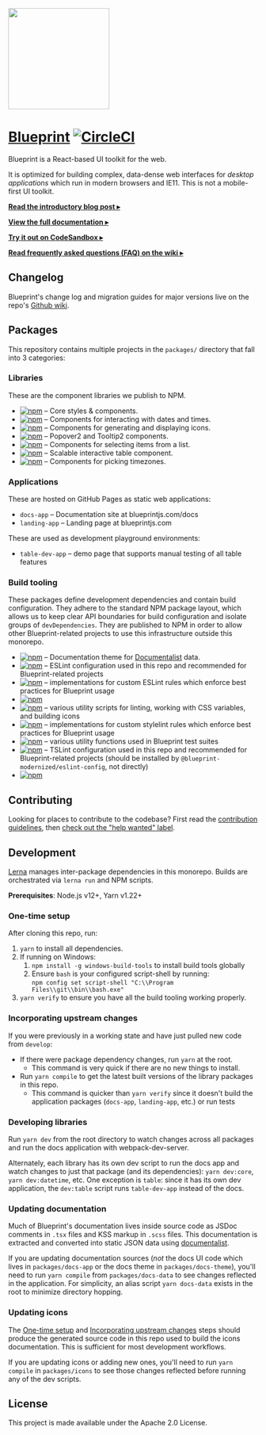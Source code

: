 <img height="204" src="https://cloud.githubusercontent.com/assets/464822/20228152/d3f36dc2-a804-11e6-80ff-51ada2d13ea7.png">

# [Blueprint](http://blueprintjs.com/) [![CircleCI](https://circleci.com/gh/palantir/blueprint/tree/develop.svg?style=svg)](https://circleci.com/gh/palantir/workflows/blueprint)

Blueprint is a React-based UI toolkit for the web.

It is optimized for building complex, data-dense web interfaces for _desktop applications_ which run in modern browsers and IE11. This is not a mobile-first UI toolkit.

[**Read the introductory blog post ▸**](https://medium.com/@palantir/scaling-product-design-with-blueprint-25492827bb4a)

[**View the full documentation ▸**](http://blueprintjs.com/docs)

[**Try it out on CodeSandbox ▸**](https://codesandbox.io/s/blueprint-sandbox-et9xy)

[**Read frequently asked questions (FAQ) on the wiki ▸**](https://github.com/palantir/blueprint/wiki/Frequently-Asked-Questions)

## Changelog

Blueprint's change log and migration guides for major versions live on the repo's [Github wiki](https://github.com/palantir/blueprint/wiki/3.x-Changelog).

## Packages

This repository contains multiple projects in the `packages/` directory that fall into 3 categories:

### Libraries

These are the component libraries we publish to NPM.

-   [![npm](https://img.shields.io/npm/v/@blueprint-modernized/core.svg?label=@blueprint-modernized/core)](https://www.npmjs.com/package/@blueprint-modernized/core) &ndash; Core styles & components.
-   [![npm](https://img.shields.io/npm/v/@blueprint-modernized/datetime.svg?label=@blueprint-modernized/datetime)](https://www.npmjs.com/package/@blueprint-modernized/datetime) &ndash; Components for interacting with dates and times.
-   [![npm](https://img.shields.io/npm/v/@blueprint-modernized/icons.svg?label=@blueprint-modernized/icons)](https://www.npmjs.com/package/@blueprint-modernized/icons) &ndash; Components for generating and displaying icons.
-   [![npm](https://img.shields.io/npm/v/@blueprint-modernized/popover2.svg?label=@blueprint-modernized/popover2)](https://www.npmjs.com/package/@blueprint-modernized/popover2) &ndash; Popover2 and Tooltip2 components.
-   [![npm](https://img.shields.io/npm/v/@blueprint-modernized/select.svg?label=@blueprint-modernized/select)](https://www.npmjs.com/package/@blueprint-modernized/select) &ndash; Components for selecting items from a list.
-   [![npm](https://img.shields.io/npm/v/@blueprint-modernized/table.svg?label=@blueprint-modernized/table)](https://www.npmjs.com/package/@blueprint-modernized/table) &ndash; Scalable interactive table component.
-   [![npm](https://img.shields.io/npm/v/@blueprint-modernized/timezone.svg?label=@blueprint-modernized/timezone)](https://www.npmjs.com/package/@blueprint-modernized/timezone) &ndash; Components for picking timezones.

### Applications

These are hosted on GitHub Pages as static web applications:

-   `docs-app` &ndash; Documentation site at blueprintjs.com/docs
-   `landing-app` &ndash; Landing page at blueprintjs.com

These are used as development playground environments:

-   `table-dev-app` &ndash; demo page that supports manual testing of all table features

### Build tooling

These packages define development dependencies and contain build configuration. They adhere to the standard NPM package layout, which allows us to keep clear API boundaries for build configuration and isolate groups of `devDependencies`. They are published to NPM in order to allow other Blueprint-related projects to use this infrastructure outside this monorepo.

-   [![npm](https://img.shields.io/npm/v/@blueprint-modernized/docs-theme.svg?label=@blueprint-modernized/docs-theme)](https://www.npmjs.com/package/@blueprint-modernized/docs-theme) &ndash; Documentation theme for [Documentalist](https://github.com/palantir/documentalist) data.
-   [![npm](https://img.shields.io/npm/v/@blueprint-modernized/eslint-config.svg?label=@blueprint-modernized/eslint-config)](https://www.npmjs.com/package/@blueprint-modernized/eslint-config) &ndash; ESLint configuration used in this repo and recommended for Blueprint-related projects
-   [![npm](https://img.shields.io/npm/v/@blueprint-modernized/eslint-plugin.svg?label=@blueprint-modernized/eslint-plugin)](https://www.npmjs.com/package/@blueprint-modernized/eslint-plugin) &ndash; implementations for custom ESLint rules which enforce best practices for Blueprint usage
-   [![npm](https://img.shields.io/npm/v/@blueprint-modernized/karma-build-scripts.svg?label=@blueprint-modernized/karma-build-scripts)](https://www.npmjs.com/package/@blueprint-modernized/karma-build-scripts)
-   [![npm](https://img.shields.io/npm/v/@blueprint-modernized/node-build-scripts.svg?label=@blueprint-modernized/node-build-scripts)](https://www.npmjs.com/package/@blueprint-modernized/node-build-scripts) &ndash; various utility scripts for linting, working with CSS variables, and building icons
-   [![npm](https://img.shields.io/npm/v/@blueprint-modernized/stylelint-plugin.svg?label=@blueprint-modernized/stylelint-plugin)](https://www.npmjs.com/package/@blueprint-modernized/stylelint-plugin) &ndash; implementations for custom stylelint rules which enforce best practices for Blueprint usage
-   [![npm](https://img.shields.io/npm/v/@blueprint-modernized/test-commons.svg?label=@blueprint-modernized/test-commons)](https://www.npmjs.com/package/@blueprint-modernized/test-commons) &ndash; various utility functions used in Blueprint test suites
-   [![npm](https://img.shields.io/npm/v/@blueprint-modernized/tslint-config.svg?label=@blueprint-modernized/tslint-config)](https://www.npmjs.com/package/@blueprint-modernized/tslint-config) &ndash; TSLint configuration used in this repo and recommended for Blueprint-related projects (should be installed by `@blueprint-modernized/eslint-config`, not directly)
-   [![npm](https://img.shields.io/npm/v/@blueprint-modernized/webpack-build-scripts.svg?label=@blueprint-modernized/webpack-build-scripts)](https://www.npmjs.com/package/@blueprint-modernized/webpack-build-scripts)

## Contributing

Looking for places to contribute to the codebase?
First read the [contribution guidelines](https://github.com/palantir/blueprint/blob/develop/CONTRIBUTING.md),
then [check out the "help wanted" label](https://github.com/palantir/blueprint/labels/help%20wanted).

## Development

[Lerna](https://lerna.js.org/) manages inter-package dependencies in this monorepo.
Builds are orchestrated via `lerna run` and NPM scripts.

**Prerequisites**: Node.js v12+, Yarn v1.22+

### One-time setup

After cloning this repo, run:

1. `yarn` to install all dependencies.
1. If running on Windows:
    1. `npm install -g windows-build-tools` to install build tools globally
    1. Ensure `bash` is your configured script-shell by running:<br />
       `npm config set script-shell "C:\\Program Files\\git\\bin\\bash.exe"`
1. `yarn verify` to ensure you have all the build tooling working properly.

### Incorporating upstream changes

If you were previously in a working state and have just pulled new code from `develop`:

-   If there were package dependency changes, run `yarn` at the root.
    -   This command is very quick if there are no new things to install.
-   Run `yarn compile` to get the latest built versions of the library packages in this repo.
    -   This command is quicker than `yarn verify` since it doesn't build the application packages (`docs-app`, `landing-app`, etc.) or run tests

### Developing libraries

Run `yarn dev` from the root directory to watch changes across all packages and run the docs application with webpack-dev-server.

Alternately, each library has its own dev script to run the docs app and watch changes to just that package (and its dependencies): `yarn dev:core`, `yarn dev:datetime`, etc.
One exception is `table`: since it has its own dev application, the `dev:table` script runs `table-dev-app` instead of the docs.

### Updating documentation

Much of Blueprint's documentation lives inside source code as JSDoc comments in `.tsx` files and KSS markup in `.scss` files. This documentation is extracted and converted into static JSON data using [documentalist](https://github.com/palantir/documentalist/).

If you are updating documentation sources (_not_ the docs UI code which lives in `packages/docs-app` or the docs theme in `packages/docs-theme`), you'll need to run `yarn compile` from `packages/docs-data` to see changes reflected in the application. For simplicity, an alias script `yarn docs-data` exists in the root to minimize directory hopping.

### Updating icons

The [One-time setup](#one-time-setup) and [Incorporating upstream changes](#incorporating-upstream-changes) steps should produce the generated
source code in this repo used to build the icons documentation. This is sufficient for most development workflows.

If you are updating icons or adding new ones, you'll need to run `yarn compile` in `packages/icons` to see those changes reflected before
running any of the dev scripts.

## License

This project is made available under the Apache 2.0 License.
